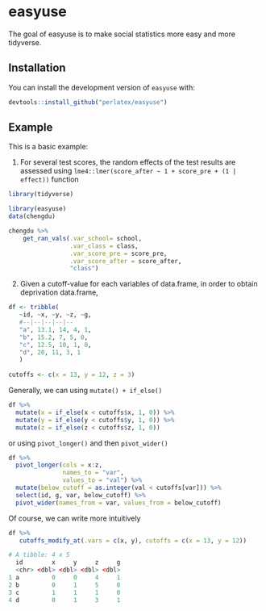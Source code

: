 
# easyuse

<!-- badges: start -->
<!-- badges: end -->

The goal of easyuse is to make social statistics more easy and more tidyverse.

## Installation

You can install the development version of `easyuse` with:

``` r
devtools::install_github("perlatex/easyuse")
```

## Example

This is a basic example:

1) For several test scores, the random effects of the test results are assessed using `lme4::lmer(score_after ~ 1 + score_pre + (1 | effect))` function

``` r
library(tidyverse)

library(easyuse)
data(chengdu)

chengdu %>%
	get_ran_vals(.var_school= school, 
				 .var_class = class, 
				 .var_score_pre = score_pre, 
				 .var_score_after = score_after, 
				 "class")
```


2) Given a cutoff-value for each variables of data.frame, in order to obtain deprivation data.frame, 
``` r
df <- tribble(
   ~id, ~x, ~y, ~z, ~g,
   #--|--|--|--|--
   "a", 13.1, 14, 4, 1,
   "b", 15.2, 7, 5, 0,
   "c", 12.5, 10, 1, 0,
   "d", 20, 11, 3, 1
   )
   
cutoffs <- c(x = 13, y = 12, z = 3)
```



Generally, we can using `mutate() + if_else()`
``` r
df %>%
  mutate(x = if_else(x < cutoffs$x, 1, 0)) %>%
  mutate(y = if_else(y < cutoffs$y, 1, 0)) %>%
  mutate(z = if_else(z < cutoffs$z, 1, 0))
```

or using `pivot_longer()` and then `pivot_wider()`
``` r
df %>%
  pivot_longer(cols = x:z, 
               names_to = "var", 
               values_to = "val") %>%
  mutate(below_cutoff = as.integer(val < cutoffs[var])) %>% 
  select(id, g, var, below_cutoff) %>%
  pivot_wider(names_from = var, values_from = below_cutoff)
```


Of course, we can write more intuitively
  
``` r
df %>%
   cutoffs_modify_at(.vars = c(x, y), cutoffs = c(x = 13, y = 12))

# A tibble: 4 x 5
  id        x     y     z     g
  <chr> <dbl> <dbl> <dbl> <dbl>
1 a         0     0     4     1
2 b         0     1     5     0
3 c         1     1     1     0
4 d         0     1     3     1
```

